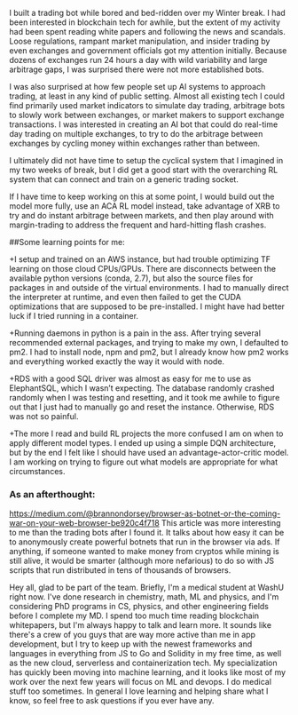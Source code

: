 I built a trading bot while bored and bed-ridden over my Winter break. I had been interested in blockchain tech for awhile, but the extent of my activity had been spent reading white papers and following the news and scandals. Loose regulations, rampant market manipulation, and insider trading by even exchanges and government officials got my attention initially. Because dozens of exchanges run 24 hours a day with wild variability and large arbitrage gaps, I was surprised there were not more established bots.

I was also surprised at how few people set up AI systems to approach trading, at least in any kind of public setting. Almost all existing tech I could find primarily used market indicators to simulate day trading, arbitrage bots to slowly work between exchanges, or market makers to support exchange transactions. I was interested in creating an AI bot that could do real-time day trading on multiple exchanges, to try to do the arbitrage between exchanges by cycling money within exchanges rather than between.

I ultimately did not have time to setup the cyclical system that I imagined in my two weeks of break, but I did get a good start with the overarching RL system that can connect and train on a generic trading socket. 

If I have time to keep working on this at some point, I would build out the model more fully, use an ACA RL model instead, take advantage of XRB to try and do instant arbitrage between markets, and then play around with margin-trading to address the frequent and hard-hitting flash crashes.

##Some learning points for me:

+I setup and trained on an AWS instance, but had trouble optimizing TF learning on those cloud CPUs/GPUs. There are disconnects between the available python versions (conda, 2.7), but also the source files for packages in and outside of the virtual environments. I had to manually direct the interpreter at runtime, and even then failed to get the CUDA optimizations that are supposed to be pre-installed. I might have had better luck if I tried running in a container.

+Running daemons in python is a pain in the ass. After trying several recommended external packages, and trying to make my own, I defaulted to pm2. I had to install node, npm and pm2, but I already know how pm2 works and everything worked exactly the way it would with node.

+RDS with a good SQL driver was almost as easy for me to use as ElephantSQL, which I wasn’t expecting. The database randomly crashed randomly when I was testing and resetting, and it took me awhile to figure out that I just had to manually go and reset the instance. Otherwise, RDS was not so painful.

+The more I read and build RL projects the more confused I am on when to apply different model types. I ended up using a simple DQN architecture, but by the end I felt like I should have used an advantage-actor-critic model. I am working on trying to figure out what models are appropriate for what circumstances.

### As an afterthought:

https://medium.com/@brannondorsey/browser-as-botnet-or-the-coming-war-on-your-web-browser-be920c4f718
This article was more interesting to me than the trading bots after I found it. It talks about how easy it can be to anonymously create powerful botnets that run in the browser via ads. If anything, if someone wanted to make money from cryptos while mining is still alive, it would be smarter (although more nefarious) to do so with JS scripts that run distributed in tens of thousands of browsers.

Hey all, glad to be part of the team. Briefly, I'm a medical student at WashU right now. I've done research in chemistry, math, ML and physics, and I'm considering PhD programs in CS, physics, and other engineering fields before I complete my MD. I spend too much time reading blockchain whitepapers, but I'm always happy to talk and learn more. It sounds like there's a crew of you guys that are way more active than me in app development, but I try to keep up with the newest frameworks and languages in everything from JS to Go and Solidity in my free time, as well as the new cloud, serverless and containerization tech. My specialization has quickly been moving into machine learning, and it looks like most of my work over the next few years will focus on ML and devops. I do medical stuff too sometimes. In general I love learning and helping share what I know, so feel free to ask questions if you ever have any.